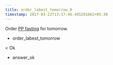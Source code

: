 ```yaml
---
title: order_labest_tomorrow_0
timestamp: 2017-03-22T13:17:46.495291662+05:30
---
```


Order [PP  fasting](labtest_name) for tomorrow.
* order_labest_tomorrow

< Ok
* answer_ok
